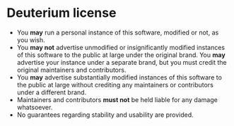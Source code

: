 # Deuterium license
  - You **may** run a personal instance of this software, modified or not, as you wish.
  - You **may not** advertise unmodified or insignificantly modified instances of this software to the public at large under the original brand. You **may** advertise your instance under a separate brand, but you must credit the original maintainers and contributors.
  - You **may** advertise substantially modified instances of this software to the public at large without crediting any maintainers or contributors under a different brand.
  - Maintainers and contributors **must not** be held liable for any damage whatsoever.
  - No guarantees regarding stability and usability are provided.
